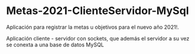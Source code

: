# Metas-2021-ClienteServidor-MySql
Aplicación para registrar la metas u objetivos para el nuevo año 2021!. 

Aplicación cliente - servidor con sockets, que además el servidor a su vez se conexta a una base de datos MySQL
